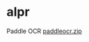 # alpr
Paddle OCR
[paddleocr.zip](https://github.com/user-attachments/files/18908439/paddleocr.zip)
